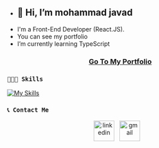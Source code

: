 - 👋 Hi, I’m mohammad javad 
  --
- I'm a Front-End Developer (React.JS).
- You can see my portfolio
- I’m currently learning TypeScript
  <h3 align="center"><a href="https://javad-portfolio-next.vercel.app" target="_blank" rel="noopener noreferrer">Go To My Portfolio</a></h3>
### `👨🏻‍💻 Skills`
[![My Skills](https://skillicons.dev/icons?i=js,react,next,redux,tailwind,sass,git,ps)](https://skillicons.dev)
### `📞 Contact Me`

<p align="center"> 
&nbsp; <a href="https://www.linkedin.com/in/linkedin.com/in/mj-darezereshki" target="_blank" rel="noopener noreferrer"><img width="48" height="48" src="https://img.icons8.com/nolan/64/linkedin.png" alt="linkedin"/></a>
&nbsp; <a href="mailto:m.javad7721@gmail.com" target="_blank" rel="noopener noreferrer"><img width="48" height="48" src="https://img.icons8.com/nolan/64/gmail.png" alt="gmail"/></a>
</p>
<!---
m-javad7/m-javad7 is a ✨ special ✨ repository because its `README.md` (this file) appears on your GitHub profile.
You can click the Preview link to take a look at your changes.
--->
